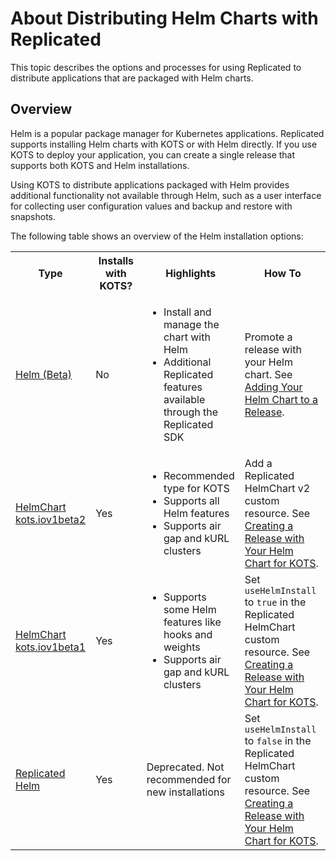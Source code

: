 # About Distributing Helm Charts with Replicated

This topic describes the options and processes for using Replicated to distribute applications that are packaged with Helm charts.

## Overview

Helm is a popular package manager for Kubernetes applications. Replicated supports installing Helm charts with KOTS or with Helm directly. If you use KOTS to deploy your application, you can create a single release that supports both KOTS and Helm installations.

Using KOTS to distribute applications packaged with Helm provides additional functionality not available through Helm, such as a user interface for collecting user configuration values and backup and restore with snapshots.

The following table shows an overview of the Helm installation options:

<table>
<tr>
  <th width="20%">Type</th>
  <th width="20%">Installs with KOTS?</th>
  <th width="30%">Highlights</th>
  <th width="30%">How To</th>
</tr>
<tr>
  <td><a href="helm-install">Helm (Beta)</a></td>
  <td>No</td>
  <td><ul><li>Install and manage the chart with Helm</li><li>Additional Replicated features available through the Replicated SDK</li></ul></td>
  <td>Promote a release with your Helm chart. See <a href="/vendor/helm-install-release">Adding Your Helm Chart to a Release</a>.</td>  
</tr>
<tr>
  <td><a href="helm-native-about">HelmChart kots.iov1beta2</a></td>
  <td>Yes</td>
  <td><ul><li>Recommended type for KOTS</li><li>Supports all Helm features</li><li>Supports air gap and kURL clusters</li></ul></td>
  <td>Add a Replicated HelmChart v2 custom resource. See <a href="/vendor/helm-release">Creating a Release with Your Helm Chart for KOTS</a>.</td>
</tr>
<tr>
  <td><a href="helm-native-about">HelmChart kots.iov1beta1</a></td>
  <td>Yes</td>
  <td><ul><li>Supports some Helm features like hooks and weights</li><li>Supports air gap and kURL clusters</li></ul></td>
  <td>Set <code>useHelmInstall</code> to <code>true</code> in the Replicated HelmChart custom resource. See <a href="/vendor/helm-release">Creating a Release with Your Helm Chart for KOTS</a>.</td>
</tr>
<tr>
  <td><a href="helm-native-about">Replicated Helm</a></td>
  <td>Yes</td>
  <td>Deprecated. Not recommended for new installations</td>
  <td>Set <code>useHelmInstall</code> to <code>false</code> in the Replicated HelmChart custom resource. See <a href="/vendor/helm-release">Creating a Release with Your Helm Chart for KOTS</a>.</td>
</tr>
</table>